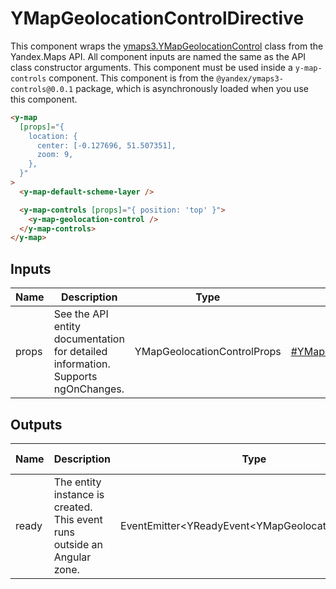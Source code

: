 # YMapGeolocationControlDirective


This component wraps the [ymaps3.YMapGeolocationControl](https://yandex.ru/dev/jsapi30/doc/ru/ref/packages/controls/#class-ymapgeolocationcontrol) class from the Yandex.Maps API.
All component inputs are named the same as the API class constructor arguments. This component must be used inside a `y-map-controls` component.
This component is from the `@yandex/ymaps3-controls@0.0.1` package, which is asynchronously loaded when you use this component.

```html
<y-map
  [props]="{
    location: {
      center: [-0.127696, 51.507351],
      zoom: 9,
    },
  }"
>
  <y-map-default-scheme-layer />

  <y-map-controls [props]="{ position: 'top' }">
    <y-map-geolocation-control />
  </y-map-controls>
</y-map>
```




## Inputs
| Name  | Description                                                                          | Type                        | API Reference                                                                                                           |
| ----- | ------------------------------------------------------------------------------------ | --------------------------- | ----------------------------------------------------------------------------------------------------------------------- |
| props |   See the API entity documentation for detailed information. Supports ngOnChanges.   | YMapGeolocationControlProps | [#YMapGeolocationControlProps](https://yandex.ru/dev/jsapi30/doc/ru/ref/packages/controls/#YMapGeolocationControlProps) |

## Outputs
| Name  | Description                                                                 | Type                                                  | API Reference |
| ----- | --------------------------------------------------------------------------- | ----------------------------------------------------- | ------------- |
| ready |   The entity instance is created. This event runs outside an Angular zone.  | EventEmitter\<YReadyEvent\<YMapGeolocationControl\>\> | —             |